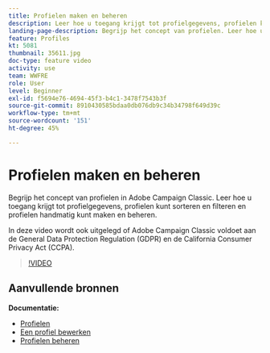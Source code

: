 ```yaml
---
title: Profielen maken en beheren
description: Leer hoe u toegang krijgt tot profielgegevens, profielen kunt sorteren en filteren en profielen handmatig kunt maken en beheren. Krijg inzicht in de naleving van de Algemene Verordening Gegevensbescherming (AVG) en de California Consumer Privacy Act (CCPA).
landing-page-description: Begrijp het concept van profielen. Leer hoe u toegang krijgt tot profielgegevens, profielen kunt sorteren en filteren en profielen handmatig kunt maken en beheren. Leer over GDPR en CCPA.
feature: Profiles
kt: 5081
thumbnail: 35611.jpg
doc-type: feature video
activity: use
team: WWFRE
role: User
level: Beginner
exl-id: f5694e76-4694-45f3-b4c1-3478f7543b3f
source-git-commit: 8910430585bdaa0db076db9c34b34798f649d39c
workflow-type: tm+mt
source-wordcount: '151'
ht-degree: 45%

---
```


# Profielen maken en beheren

Begrijp het concept van profielen in Adobe Campaign Classic. Leer hoe u toegang krijgt tot profielgegevens, profielen kunt sorteren en filteren en profielen handmatig kunt maken en beheren.

In deze video wordt ook uitgelegd of Adobe Campaign Classic voldoet aan de General Data Protection Regulation (GDPR) en de California Consumer Privacy Act (CCPA).

>[!VIDEO](https://video.tv.adobe.com/v/35611?quality=12)

## Aanvullende bronnen

**Documentatie:**

* [Profielen](https://experienceleague.adobe.com/docs/campaign-classic/using/getting-started/profile-management/about-profiles.html?lang=en)
* [Een profiel bewerken](https://experienceleague.adobe.com/docs/campaign-classic/using/getting-started/profile-management/editing-a-profile.html?lang=en)
* [Profielen beheren](https://experienceleague.adobe.com/docs/campaign-classic/using/getting-started/profile-management/adding-profiles.html?lang=en)
